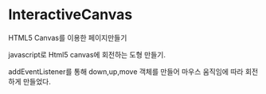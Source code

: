 # InteractiveCanvas
HTML5 Canvas를 이용한 페이지만들기

javascript로 Html5 canvas에 회전하는 도형 만들기.

addEventListener를 통해 down,up,move 객체를 만들어 마우스 움직임에 따라 회전하게 만들었다.
